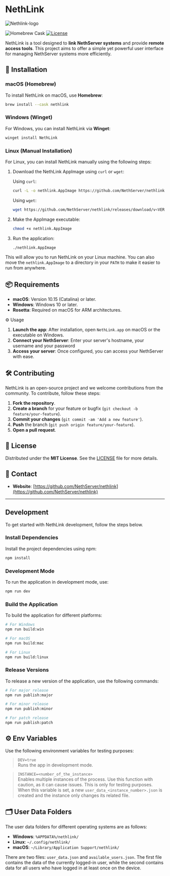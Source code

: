 # NethLink

![Nethlink-logo](https://github.com/user-attachments/assets/a1b04e4f-5858-48d5-b097-61949e74cea1)

![Homebrew Cask](https://img.shields.io/homebrew/cask/v/nethlink) 
[![License](https://img.shields.io/badge/License-MIT-green)](LICENSE)

NethLink is a tool designed to **link NethServer systems** and provide **remote access tools**. This project aims to offer a simple yet powerful user interface for managing NethServer systems more efficiently.

## 🔧 Installation

### macOS (Homebrew)

To install NethLink on macOS, use **Homebrew**:

```bash
brew install --cask nethlink
```

### Windows (Winget)

For Windows, you can install NethLink via **Winget**:

```bash
winget install NethLink
```

### Linux (Manual Installation)

For Linux, you can install NethLink manually using the following steps:

1. Download the NethLink AppImage using `curl` or `wget`:

   Using `curl`:
   ```bash
   curl -L -o nethlink.AppImage https://github.com/NethServer/nethlink/releases/download/v<VERSION>/nethlink-<VERSION>.AppImage
   ```

   Using `wget`:
   ```bash
   wget https://github.com/NethServer/nethlink/releases/download/v<VERSION>/nethlink-<VERSION>.AppImage
   ```

2. Make the AppImage executable:

   ```bash
   chmod +x nethlink.AppImage
   ```

3. Run the application:

   ```bash
   ./nethlink.AppImage
   ```

This will allow you to run NethLink on your Linux machine. You can also move the `nethlink.AppImage` to a directory in your `PATH` to make it easier to run from anywhere.


## 📦 Requirements

- **macOS**: Version 10.15 (Catalina) or later.
- **Windows**: Windows 10 or later.
- **Rosetta**: Required on macOS for ARM architectures.

⚙️ Usage

1. **Launch the app**: After installation, open `NethLink.app` on macOS or the executable on Windows.
2. **Connect your NethServer**: Enter your server's hostname, your username and your password
4. **Access your server**: Once configured, you can access your NethServer with ease.

## 🛠 Contributing

NethLink is an open-source project and we welcome contributions from the community. To contribute, follow these steps:

1. **Fork the repository**.
2. **Create a branch** for your feature or bugfix (`git checkout -b feature/your-feature`).
3. **Commit your changes** (`git commit -am 'Add a new feature'`).
4. **Push** the branch (`git push origin feature/your-feature`).
5. **Open a pull request**.

## 📄 License

Distributed under the **MIT License**. See the [LICENSE](LICENSE) file for more details.

## 🤝 Contact

- **Website**: [https://github.com/NethServer/nethlink](https://github.com/NethServer/nethlink)

---

## Development

To get started with NethLink development, follow the steps below.

### Install Dependencies

Install the project dependencies using npm:

```bash
npm install
```

### Development Mode

To run the application in development mode, use:

```bash
npm run dev
```

### Build the Application

To build the application for different platforms:

```bash
# For Windows
npm run build:win

# For macOS
npm run build:mac

# For Linux
npm run build:linux
```

### Release Versions

To release a new version of the application, use the following commands:

```bash
# For major release
npm run publish:major

# For minor release
npm run publish:minor

# For patch release
npm run publish:patch
```

## ⚙️ Env Variables

Use the following environment variables for testing purposes:

> `DEV=true`  
> Runs the app in development mode.

> `INSTANCE=<number_of_the_instance>`  
> Enables multiple instances of the process. Use this function with caution, as it can cause issues. This is only for testing purposes. When this variable is set, a new `user_data_<instance_number>.json` is created and the instance only changes its related file.

## 🗂 User Data Folders

The user data folders for different operating systems are as follows:

- **Windows**: `%APPDATA%/nethlink/`
- **Linux**: `~/.config/nethlink/`
- **macOS**: `~/Library/Application Support/nethlink/`

There are two files: `user_data.json` and `available_users.json`. The first file contains the data of the currently logged-in user, while the second contains data for all users who have logged in at least once on the device.
